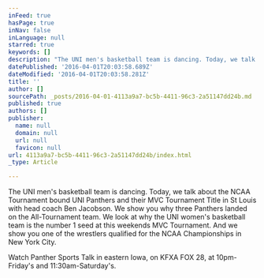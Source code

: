 ```yaml
---
inFeed: true
hasPage: true
inNav: false
inLanguage: null
starred: true
keywords: []
description: "The UNI men's basketball team is dancing. Today, we talk about the NCAA Tournament bound UNI Panthers and their MVC Tournament Title in St Louis with head coach Ben Jacobson. We show you why three Panthers landed on the All-Tournament team. We look at why the UNI women's basketball team is the number 1 seed at this weekends MVC Tournament. And we show you one of the wrestlers qualified for the NCAA Championships in New York City."
datePublished: '2016-04-01T20:03:58.689Z'
dateModified: '2016-04-01T20:03:58.281Z'
title: ''
author: []
sourcePath: _posts/2016-04-01-4113a9a7-bc5b-4411-96c3-2a51147dd24b.md
published: true
authors: []
publisher:
  name: null
  domain: null
  url: null
  favicon: null
url: 4113a9a7-bc5b-4411-96c3-2a51147dd24b/index.html
_type: Article

---
```

The UNI men's basketball team is dancing. Today, we talk about the NCAA Tournament bound UNI Panthers and their MVC Tournament Title in St Louis with head coach Ben Jacobson. We show you why three Panthers landed on the All-Tournament team. We look at why the UNI women's basketball team is the number 1 seed at this weekends MVC Tournament. And we show you one of the wrestlers qualified for the NCAA Championships in New York City.

Watch Panther Sports Talk in eastern Iowa, on KFXA FOX 28, at 10pm-Friday's and 11:30am-Saturday's.